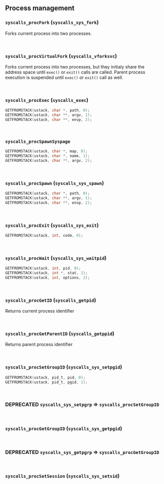 ## Process management

### `syscalls_procFork` (`syscalls_sys_fork`)

Forks current process into two processes.

<br>

### `syscalls_procVirtualFork` (`syscalls_vforksvc`)

Forks current process into two processes, but they initialy share the address space until `exec()` or `exit()` calls are called. Parent process execution is suspended until `exec()` or `exit()` call as well.

<br>

### `syscalls_procExec` (`syscalls_exec`)

````C
GETFROMSTACK(ustack, char *, path, 0);
GETFROMSTACK(ustack, char **, argv, 1);
GETFROMSTACK(ustack, char **, envp, 2);
````

<br>

### `syscalls_procSpawnSyspage`

````C
GETFROMSTACK(ustack, char *, map, 0);
GETFROMSTACK(ustack, char *, name, 1);
GETFROMSTACK(ustack, char **, argv, 2);
````

<br>

### `syscalls_procSpawn` (`syscalls_sys_spawn`)

````C
GETFROMSTACK(ustack, char *, path, 0);
GETFROMSTACK(ustack, char **, argv, 1);
GETFROMSTACK(ustack, char **, envp, 2);
````

<br>

### `syscalls_procExit` (`syscalls_sys_exit`)

````C
GETFROMSTACK(ustack, int, code, 0);
````

<br>

### `syscalls_procWait` (`syscalls_sys_waitpid`)

````C
GETFROMSTACK(ustack, int, pid, 0);
GETFROMSTACK(ustack, int *, stat, 1);
GETFROMSTACK(ustack, int, options, 2);
````

<br>

### `syscalls_procGetID` (`syscalls_getpid`)

Returns current process identifier

<br>

### `syscalls_procGetParentID` (`syscalls_getppid`)

Returns parent process identifier

<br>

### `syscalls_procSetGroupID` (`syscalls_sys_setpgid`)

````C
GETFROMSTACK(ustack, pid_t, pid, 0);
GETFROMSTACK(ustack, pid_t, pgid, 1);
````

<br>

### DEPRECATED `syscalls_sys_setpgrp` => `syscalls_procSetGroupID`

<br>

### `syscalls_procGetGroupID` (`syscalls_sys_getpgid`)

<br>

### DEPRECATED `syscalls_sys_getpgrp` => `syscalls_procGetGroupID`

<br>

### `syscalls_procSetSession` (`syscalls_sys_setsid`)

<br>